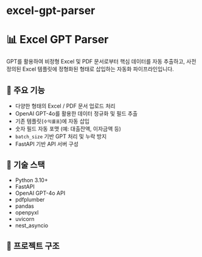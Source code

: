 # excel-gpt-parser

# 📊 Excel GPT Parser

GPT를 활용하여 비정형 Excel 및 PDF 문서로부터 핵심 데이터를 자동 추출하고, 사전 정의된 Excel 템플릿에 정형화된 형태로 삽입하는 자동화 파이프라인입니다.

## 🚀 주요 기능

- 다양한 형태의 Excel / PDF 문서 업로드 처리
- OpenAI GPT-4o를 활용한 데이터 정규화 및 필드 추출
- 기존 템플릿(`수익률표`)에 자동 삽입
- 숫자 필드 자동 포맷 (예: 대출잔액, 이자금액 등)
- `batch_size` 기반 GPT 처리 및 누락 방지
- FastAPI 기반 API 서버 구성

## 🧱 기술 스택

- Python 3.10+
- FastAPI
- OpenAI GPT-4o API
- pdfplumber
- pandas
- openpyxl
- uvicorn
- nest_asyncio

## 📁 프로젝트 구조

